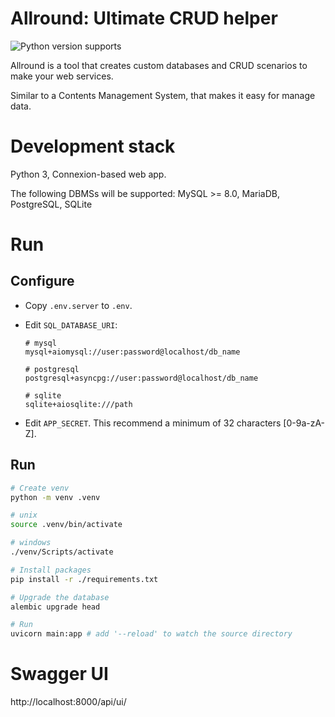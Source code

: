 # Allround: Ultimate CRUD helper

![Python version supports](https://img.shields.io/badge/python-3.10_|_3.11_|_3.12_|_3.13-007ec6)

Allround is a tool that creates custom databases and CRUD scenarios to make your web services.

Similar to a Contents Management System, that makes it easy for manage data.

# Development stack

Python 3, Connexion-based web app.

The following DBMSs will be supported: MySQL >= 8.0, MariaDB, PostgreSQL, SQLite

# Run

## Configure

- Copy `.env.server` to `.env`.
- Edit `SQL_DATABASE_URI`:

  ```
  # mysql
  mysql+aiomysql://user:password@localhost/db_name

  # postgresql
  postgresql+asyncpg://user:password@localhost/db_name

  # sqlite
  sqlite+aiosqlite:///path
  ```

- Edit `APP_SECRET`. This recommend a minimum of 32 characters [0-9a-zA-Z].

## Run

```bash
# Create venv
python -m venv .venv

# unix
source .venv/bin/activate

# windows
./venv/Scripts/activate

# Install packages
pip install -r ./requirements.txt

# Upgrade the database
alembic upgrade head

# Run
uvicorn main:app # add '--reload' to watch the source directory
```

# Swagger UI

http://localhost:8000/api/ui/

